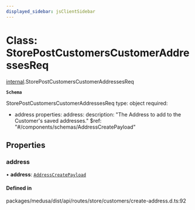 ```yaml
---
displayed_sidebar: jsClientSidebar
---
```


# Class: StorePostCustomersCustomerAddressesReq

[internal](../modules/internal.md).StorePostCustomersCustomerAddressesReq

**`Schema`**

StorePostCustomersCustomerAddressesReq
type: object
required:
  - address
properties:
  address:
    description: "The Address to add to the Customer's saved addresses."
    $ref: "#/components/schemas/AddressCreatePayload"

## Properties

### address

• **address**: [`AddressCreatePayload`](internal.AddressCreatePayload.md)

#### Defined in

packages/medusa/dist/api/routes/store/customers/create-address.d.ts:92
